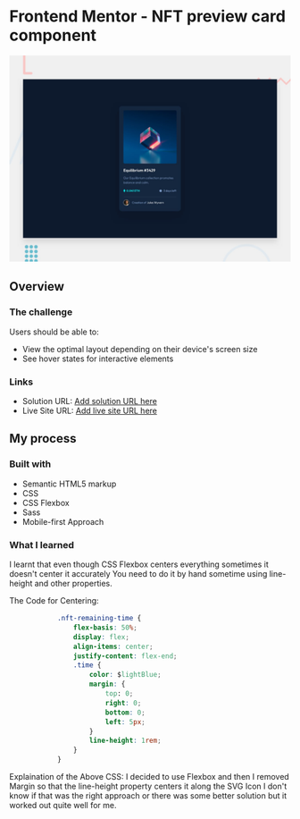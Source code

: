 # Frontend Mentor - NFT preview card component

![Design preview for the NFT preview card component coding challenge](./design/desktop-preview.jpg)

## Overview

### The challenge

Users should be able to:

- View the optimal layout depending on their device's screen size
- See hover states for interactive elements

### Links

- Solution URL: [Add solution URL here](https://your-solution-url.com)
- Live Site URL: [Add live site URL here](https://your-live-site-url.com)

## My process

### Built with

- Semantic HTML5 markup
- CSS
- CSS Flexbox
- Sass
- Mobile-first Approach

### What I learned

I learnt that even though CSS Flexbox centers everything sometimes it doesn't center it accurately 
You need to do it by hand sometime using line-height and other properties.

The Code for Centering:

``` CSS
            .nft-remaining-time {
                flex-basis: 50%;
                display: flex;
                align-items: center;
                justify-content: flex-end;
                .time {
                    color: $lightBlue;
                    margin: {
                        top: 0;
                        right: 0;
                        bottom: 0;
                        left: 5px;
                    }
                    line-height: 1rem;
                }
            }
```
Explaination of the Above CSS:
I decided to use Flexbox and then I removed Margin so that the line-height property centers it along the SVG Icon
I don't know if that was the right approach or there was some better solution
but it worked out quite well for me.
